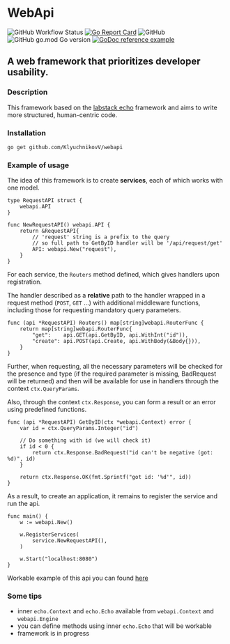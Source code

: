 # WebApi

![GitHub Workflow Status](https://img.shields.io/github/workflow/status/KlyuchnikovV/webapi/Go?style=for-the-badge)
[![Go Report Card](https://goreportcard.com/badge/github.com/KlyuchnikovV/webapi?style=for-the-badge)](https://goreportcard.com/report/github.com/KlyuchnikovV/webapi)
![GitHub](https://img.shields.io/github/license/KlyuchnikovV/webapi?style=for-the-badge)
![GitHub go.mod Go version](https://img.shields.io/github/go-mod/go-version/KlyuchnikovV/webapi?style=for-the-badge)
[![GoDoc reference example](https://img.shields.io/badge/godoc-reference-blue.svg?style=for-the-badge)](https://pkg.go.dev/github.com/KlyuchnikovV/webapi)


## A web framework that prioritizes developer usability.

### Description
This framework based on the [labstack echo](https://github.com/labstack/echo) framework and aims to write more structured, human-centric code.

### Installation

```sh
go get github.com/KlyuchnikovV/webapi
```
### Example of usage

The idea of this framework is to create **services**, each of which works with one model.

```golang
type RequestAPI struct {
    webapi.API
}

func NewRequestAPI() webapi.API {
    return &RequestAPI{
        // 'request' string is a prefix to the query
        // so full path to GetByID handler will be '/api/request/get'
		API: webapi.New("request"),
	}
}
```

For each service, the `Routers` method defined, which gives handlers upon registration.

The handler described as a **relative** path to the handler wrapped in a request method (`POST`, `GET` ...<!--(godoc link?)-->)
with additional middleware functions, including those for requesting mandatory query parameters.

```golang
func (api *RequestAPI) Routers() map[string]webapi.RouterFunc {
	return map[string]webapi.RouterFunc{
		"get":    api.GET(api.GetByID, api.WithInt("id")),
		"create": api.POST(api.Create, api.WithBody(&Body{})),
	}
}
```

Further, when requesting, all the necessary parameters will be checked for the presence and type (if the required parameter is missing, BadRequest will be returned) and then will be available for use in handlers through the context `ctx.QueryParams`. <!--(godoc link?)-->

Also, through the context `ctx.Response`<!--(godoc link?)-->, you can form a result or an error using predefined functions.

```golang
func (api *RequestAPI) GetByID(ctx *webapi.Context) error {
    var id = ctx.QueryParams.Integer("id")

    // Do something with id (we will check it)
    if id < 0 {
        return ctx.Response.BadRequest("id can't be negative (got: %d)", id)
    }

    return ctx.Response.OK(fmt.Sprintf("got id: '%d'", id))
}
```

As a result, to create an application, it remains to register the service and run the api.

```golang
func main() {
    w := webapi.New()

    w.RegisterServices(
        service.NewRequestAPI(),
    )

    w.Start("localhost:8080")
}
```

Workable example of this api you can found [here](https://github.com/KlyuchnikovV/webapi/tree/main/example)

### Some tips
 - inner `echo.Context` and `echo.Echo` available from `webapi.Context` and `webapi.Engine`
 - you can define methods using inner `echo.Echo` that will be workable
 - framework is in progress
